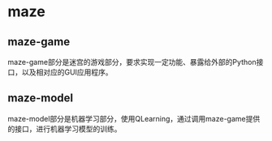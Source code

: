 # maze

## maze-game

maze-game部分是迷宫的游戏部分，要求实现一定功能、暴露给外部的Python接口，以及相对应的GUI应用程序。


## maze-model
maze-model部分是机器学习部分，使用QLearning，通过调用maze-game提供的接口，进行机器学习模型的训练。
